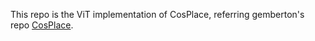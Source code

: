 This repo is the ViT implementation of CosPlace, referring gemberton's repo [CosPlace](https://github.com/gmberton/CosPlace?tab=readme-ov-file).
